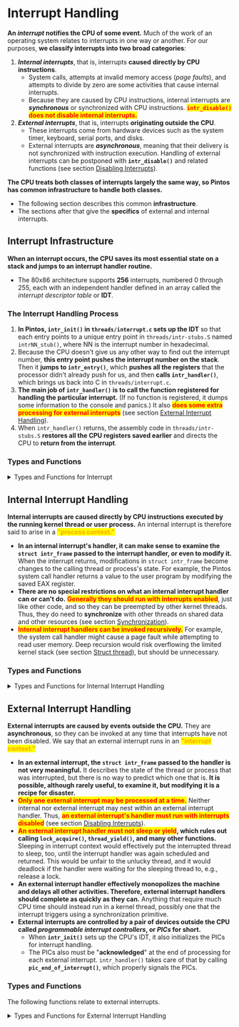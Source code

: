 # Interrupt Handling

**An&#x20;**_**interrupt**_**&#x20;notifies the CPU of some event.** Much of the work of an operating system relates to interrupts in one way or another. For our purposes, **we classify interrupts into two broad categories**:

1. _**Internal interrupts**_, that is, interrupts **caused** **directly by CPU instructions**.
   * System calls, attempts at invalid memory access (_page faults_), and attempts to divide by zero are some activities that cause internal interrupts.
   * Because they are caused by CPU instructions, internal interrupts are _**synchronous**_ or synchronized with CPU instructions. <mark style="color:red;">**`intr_disable()`**</mark> <mark style="color:red;">**does not disable internal interrupts.**</mark>
2. _**External interrupts**_, that is, interrupts **originating outside the CPU**.
   * These interrupts come from hardware devices such as the system timer, keyboard, serial ports, and disks.
   * External interrupts are _**asynchronous**_, meaning that their delivery is not synchronized with instruction execution. Handling of external interrupts can be postponed with **`intr_disable()`** and related functions (see section [Disabling Interrupts](synchronization.md#disabling-interrupts)).

**The CPU treats both classes of interrupts largely the same way, so Pintos has common infrastructure to handle both classes.**

* The following section describes this common **infrastructure**.
* The sections after that give the **specifics** of external and internal interrupts.

## Interrupt Infrastructure

**When an interrupt occurs, the CPU saves its most essential state on a stack and jumps to an interrupt handler routine.**

* The 80x86 architecture supports **256** interrupts, numbered 0 through 255, each with an independent handler defined in an array called the _interrupt descriptor table_ or **IDT**.

### **The Interrupt Handling Process**

1. **In Pintos, `intr_init()` in `threads/interrupt.c` sets up the IDT** so that each entry points to a unique entry point in `threads/intr-stubs.S` named `intrNN_stub()`, where NN is the interrupt number in hexadecimal.
2. Because the CPU doesn't give us any other way to find out the interrupt number, **this entry point pushes the interrupt number on the stack**. Then it **jumps to `intr_entry()`**, which **pushes all the registers** that the processor didn't already push for us, and then **calls `intr_handler()`**, which brings us back into C in `threads/interrupt.c`.
3. **The main job of `intr_handler()` is to call the function registered for handling the particular interrupt.** (If no function is registered, it dumps some information to the console and panics.) It also <mark style="color:red;">**does some extra processing for external interrupts**</mark> (see section [External Interrupt Handling](interrupt-handling.md#external-interrupt-handling)).
4. When `intr_handler()` returns, the assembly code in `threads/intr-stubs.S` **restores all the CPU registers saved earlier** and directs the CPU to **return from the interrupt**.

### Types and Functions

<details>

<summary>Types and Functions for Interrupt</summary>

* <mark style="color:blue;">**Type: void intr\_handler\_func (struct intr\_frame \*frame)**</mark>
  * **This is how an interrupt handler function must be declared.**
  * Its frame argument (see below) allows it to determine the **cause** of the interrupt and the **state** of the thread that was interrupted.
* <mark style="color:blue;">**Type: struct intr\_frame**</mark>
  * **The stack frame of an interrupt handler, as saved by the CPU, the interrupt stubs, and `intr_entry()`**. Its most interesting members are described below.
  * <mark style="color:orange;">**uint32\_t edi**</mark>
  * <mark style="color:orange;">**uint32\_t esi**</mark>
  * <mark style="color:orange;">**uint32\_t ebp**</mark>
  * <mark style="color:orange;">**uint32\_t esp\_dummy**</mark>
  * <mark style="color:orange;">**uint32\_t ebx**</mark>
  * <mark style="color:orange;">**uint32\_t edx**</mark>
  * <mark style="color:orange;">**uint32\_t ecx**</mark>
  * <mark style="color:orange;">**uint32\_t eax**</mark>
  * <mark style="color:orange;">**uint16\_t es**</mark>
  * <mark style="color:orange;">**uint16\_t ds**</mark>
    * **Register values in the interrupted thread**, pushed by `intr_entry()`. The `esp_dummy` value isn't actually used.
  * <mark style="color:orange;">**uint32\_t vec\_no**</mark>
    * **The interrupt vector number**, ranging from 0 to 255.
  * <mark style="color:orange;">**uint32\_t error\_code**</mark>
    * **The "error code"** pushed on the stack by the CPU for some internal interrupts.
  * <mark style="color:orange;">**void (\*eip) (void)**</mark>
    * **The address of&#x20;**<mark style="color:red;">**the next instruction to be executed**</mark>**&#x20;by the interrupted thread.**
  * <mark style="color:orange;">**void \*esp**</mark>
    * **The interrupted thread's stack pointer.**
* <mark style="color:blue;">**Function: const char \*intr\_name (uint8\_t vec)**</mark>
  * **Returns the name of the interrupt numbered vec, or `"unknown"` if the interrupt has no registered name.**

</details>

## Internal Interrupt Handling

**Internal interrupts are caused directly by CPU instructions executed by the running kernel thread or user process.** An internal interrupt is therefore said to arise in a <mark style="color:orange;">**"process context."**</mark>

* **In an internal interrupt's handler, it can make sense to examine the `struct intr_frame` passed to the interrupt handler, or even to modify it.** When the interrupt returns, modifications in `struct intr_frame` become changes to the calling thread or process's state. For example, the Pintos system call handler returns a value to the user program by modifying the saved EAX register.
* **There are no special restrictions on what an internal interrupt handler can or can't do.** <mark style="color:red;">**Generally they should run with interrupts enabled**</mark>, just like other code, and so they can be preempted by other kernel threads. Thus, they do need to **synchronize** with other threads on shared data and other resources (see section [Synchronization](synchronization.md)).
* <mark style="color:red;">**Internal interrupt handlers can be invoked recursively.**</mark> For example, the system call handler might cause a page fault while attempting to read user memory. Deep recursion would risk overflowing the limited kernel stack (see section [Struct thread](threads.md#struct-thread)), but should be unnecessary.

### Types and Functions

<details>

<summary>Types and Functions for Internal Interrupt Handling</summary>

* <mark style="color:blue;">**Function: void intr\_register\_int (uint8\_t vec, int dpl, enum intr\_level level, intr\_handler\_func \*handler, const char \*name)**</mark>
  * **Registers handler to be called when internal interrupt numbered vec is triggered. Names the interrupt name for debugging purposes.**
  * If level is **`INTR_ON`**, external interrupts will be processed normally during the interrupt handler's execution, which is normally desirable.
  * Specifying **`INTR_OFF`** will cause the CPU to disable external interrupts when it invokes the interrupt handler. **The effect is slightly different from calling `intr_disable()` inside the handler**, because that leaves a window of one or more CPU instructions in which external interrupts are still enabled. This is important for the page fault handler; refer to the comments in `userprog/exception.c` for details.
  * **dpl determines how the interrupt can be invoked.**
    * If dpl is **0**, then the interrupt can be invoked only by kernel threads. Otherwise dpl should be **3**, which allows user processes to invoke the interrupt with an explicit INT instruction.
    * **The value of dpl doesn't affect user processes' ability to invoke the interrupt indirectly**, e.g. an invalid memory reference will cause a page fault regardless of dpl.

</details>

## External Interrupt Handling

**External interrupts are caused by events outside the CPU.** They are **asynchronous**, so they can be invoked at any time that interrupts have not been disabled. We say that an external interrupt runs in an <mark style="color:orange;">**"interrupt context."**</mark>

* **In an external interrupt, the `struct intr_frame` passed to the handler is not very meaningful.** It describes the state of the thread or process that was interrupted, but there is no way to predict which one that is. **It is possible, although rarely useful, to examine it, but modifying it is a recipe for disaster.**
* <mark style="color:red;">**Only one external interrupt may be processed at a time.**</mark> Neither internal nor external interrupt may nest within an external interrupt handler. Thus, <mark style="color:red;">**an external interrupt's handler must run with interrupts disabled**</mark> (see section [Disabling Interrupts](synchronization.md#disabling-interrupts)).
* <mark style="color:red;">**An external interrupt handler must not sleep or yield**</mark>**, which rules out calling `lock_acquire()`, `thread_yield()`, and many other functions.** Sleeping in interrupt context would effectively put the interrupted thread to sleep, too, until the interrupt handler was again scheduled and returned. This would be unfair to the unlucky thread, and it would deadlock if the handler were waiting for the sleeping thread to, e.g., release a lock.
* **An external interrupt handler effectively monopolizes the machine and delays all other activities. Therefore, external interrupt handlers should complete as quickly as they can.** Anything that require much CPU time should instead run in a kernel thread, possibly one that the interrupt triggers using a synchronization primitive.
* **External interrupts are controlled by a pair of devices outside the CPU called&#x20;**_**programmable interrupt controllers**_**, or&#x20;**_**PICs**_**&#x20;for short.**
  * When **`intr_init()`** sets up the CPU's IDT, it also initializes the PICs for interrupt handling.
  * The PICs also must be "**acknowledged**" at the end of processing for each external interrupt. `intr_handler()` takes care of that by calling **`pic_end_of_interrupt()`**, which properly signals the PICs.

### Types and Functions

The following functions relate to external interrupts.

<details>

<summary>Types and Functions for External Interrupt Handling</summary>

* <mark style="color:blue;">**Function: void**</mark> <mark style="color:blue;">**intr\_register\_ext**</mark> <mark style="color:blue;">**(uint8\_t vec, intr\_handler\_func \*handler, const char \*name)**</mark>
  * **Registers handler to be called when external interrupt numbered vec is triggered. Names the interrupt name for debugging purposes.**
  * <mark style="color:red;">**The handler will run with interrupts disabled.**</mark>
* <mark style="color:blue;">**Function: bool**</mark> <mark style="color:blue;">**intr\_context**</mark> <mark style="color:blue;">**(void)**</mark>
  * **Returns true if we are running in an interrupt context, otherwise false.**
  *   Mainly used in functions that might sleep or that otherwise should not be called from interrupt context, in this form:

      ```
      ASSERT (!intr_context ());
      ```
* <mark style="color:blue;">**Function: void intr\_yield\_on\_return (void)**</mark>
  * **When called in an interrupt context, causes `thread_yield()` to be called just before the interrupt returns.**
  * Used in the timer interrupt handler when a thread's time slice expires, to cause a new thread to be scheduled.

</details>
